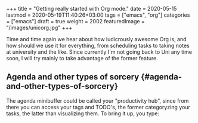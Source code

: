+++
title = "Getting really started with Org mode."
date = 2020-05-15
lastmod = 2020-05-19T11:40:26+03:00
tags = ["emacs", "org"]
categories = ["emacs"]
draft = true
weight = 2002
featuredImage = "/images/unicorg.jpg"
+++

Time and time again we hear about how ludicrously awesome Org is, and how should
we use it for everything, from scheduling tasks to taking notes at university
and the like. Since currently I'm not going back to Uni any time soon, I will
try mainly to take advantage of the former feature.


## Agenda and other types of sorcery {#agenda-and-other-types-of-sorcery}

The agenda minibuffer could be called your "productivity hub", since from there
you can access your tags and TODO's, the former categoryzing your tasks, the
latter than visualizing them. To bring it up, you type:
